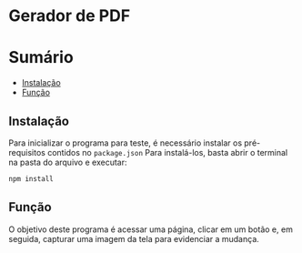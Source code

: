 # Gerador de PDF

# Sumário

* [Instalação](#Instalação)
* [Função](#Função)

## Instalação

Para inicializar o programa para teste, é necessário instalar os pré-requisitos contidos no `package.json` Para instalá-los, basta abrir o terminal na pasta do arquivo e executar:
```bash
npm install
```

## Função 

O objetivo deste programa é acessar uma página, clicar em um botão e, em seguida, capturar uma imagem da tela para evidenciar a mudança.